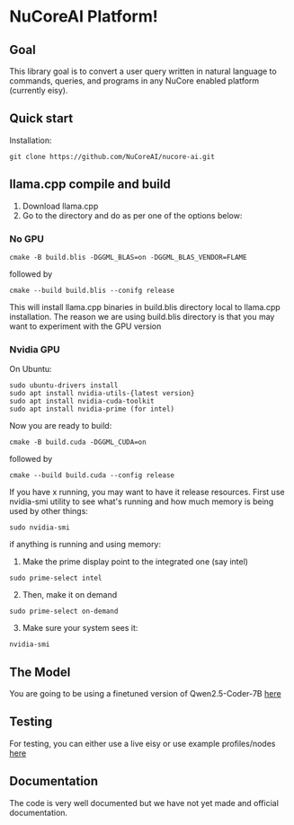 # NuCoreAI Platform! 

## Goal

This library goal is to convert a user query written in natural language to commands, queries, and programs in any NuCore enabled platform (currently eisy).

## Quick start

Installation:

```shell
git clone https://github.com/NuCoreAI/nucore-ai.git
```

## llama.cpp compile and build
1. Download llama.cpp
2. Go to the directory and do as per one of the options below:

### No GPU
```shell
cmake -B build.blis -DGGML_BLAS=on -DGGML_BLAS_VENDOR=FLAME
```
followed by
```shell
cmake --build build.blis --conifg release
```
This will install llama.cpp binaries in build.blis directory local to llama.cpp installation. The reason we are using build.blis directory is that you may want to experiment with the GPU version

### Nvidia GPU
On Ubuntu:
```shell
sudo ubuntu-drivers install
sudo apt install nvidia-utils-{latest version}
sudo apt install nvidia-cuda-toolkit
sudo apt install nvidia-prime (for intel)
```
Now you are ready to build:
```shell
cmake -B build.cuda -DGGML_CUDA=on 
```
followed by
```shell
cmake --build build.cuda --config release
```
If you have x running, you may want to have it release resources. First use nvidia-smi utility to see what's running and how much memory is being used by other things:
```shell
sudo nvidia-smi
```
if anything is running and using memory:
1. Make the prime display point to the integrated one (say intel)
```shell
sudo prime-select intel
```
2. Then, make it on demand
```shell
sudo prime-select on-demand
```
3. Make sure your system sees it:
```shell
nvidia-smi
```

## The Model
You are going to be using a finetuned version of Qwen2.5-Coder-7B [here](https://huggingface.co/mkohanim/nucore.11)

## Testing
For testing, you can either use a live eisy or use example profiles/nodes [here](https://github.com/NuCoreAI/ai-workflow)

## Documentation
The code is very well documented but we have not yet made and official documentation. 

